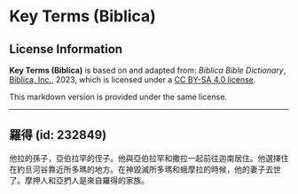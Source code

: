 # Key Terms (Biblica)

## License Information

**Key Terms (Biblica)** is based on and adapted from: _Biblica Bible Dictionary_, [Biblica, Inc.](https://www.biblica.com/), 2023, which is licensed under a [CC BY-SA 4.0 license](https://creativecommons.org/licenses/by-sa/4.0/legalcode.en).

This markdown version is provided under the same license.



--------------------------------

## 羅得 (id: 232849)

他拉的孫子，亞伯拉罕的侄子。他與亞伯拉罕和撒拉一起前往迦南居住。他選擇住在約旦河谷靠近所多瑪的地方。在神毀滅所多瑪和蛾摩拉的時候，他的妻子去世了。摩押人和亞捫人是來自羅得的家族。


